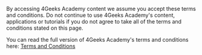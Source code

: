 
By accessing 4Geeks Academy content we assume you accept these terms and conditions. Do not continue to use 4Geeks Academy's content, applications or tutorials if you do not agree to take all of the terms and conditions stated on this page.

You can read the full version of 4Geeks Academy's terms and conditions here: [Terms and Conditions](https://www.4geeksacademy.co/terms)